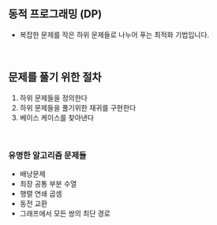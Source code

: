 ## 동적 프로그래밍 (DP)

- 복잡한 문제를 작은 하위 문제들로 나누어 푸는 최적화 기법입니다.

<br>

## 문제를 풀기 위한 절차

1. 하위 문제들을 정의한다
2. 하위 문제들을 풀기위한 재귀를 구현한다
3. 베이스 케이스를 찾아낸다

<br>

### 유명한 알고리즘 문제들

- 배낭문제
- 최장 공통 부분 수열
- 행렬 연쇄 곱셈
- 동전 교환
- 그래프에서 모든 쌍의 최단 경로
